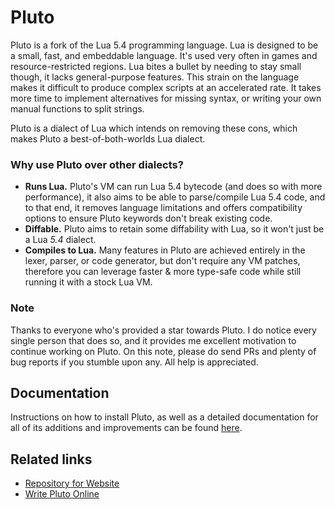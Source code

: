 # Pluto
Pluto is a fork of the Lua 5.4 programming language. Lua is designed to be a small, fast, and embeddable language. It's used very often in games and resource-restricted regions. Lua bites a bullet by needing to stay small though, it lacks general-purpose features. This strain on the language makes it difficult to produce complex scripts at an accelerated rate. It takes more time to implement alternatives for missing syntax, or writing your own manual functions to split strings.

Pluto is a dialect of Lua which intends on removing these cons, which makes Pluto a best-of-both-worlds Lua dialect.

### Why use Pluto over other dialects?
- **Runs Lua.** Pluto's VM can run Lua 5.4 bytecode (and does so with more performance), it also aims to be able to parse/compile Lua 5.4 code, and to that end, it removes language limitations and offers compatibility options to ensure Pluto keywords don't break existing code.
- **Diffable.** Pluto aims to retain some diffability with Lua, so it won't just be a Lua *5.4* dialect.
- **Compiles to Lua.** Many features in Pluto are achieved entirely in the lexer, parser, or code generator, but don't require any VM patches, therefore you can leverage faster & more type-safe code while still running it with a stock Lua VM.

### Note
Thanks to everyone who's provided a star towards Pluto. I do notice every single person that does so, and it provides me excellent motivation to continue working on Pluto. On this note, please do send PRs and plenty of bug reports if you stumble upon any. All help is appreciated.

## Documentation

Instructions on how to install Pluto, as well as a detailed documentation for all of its additions and improvements can be found [here](https://plutolang.github.io/docs/Introduction).

## Related links

- [Repository for Website](https://github.com/PlutoLang/plutolang.github.io)
- [Write Pluto Online](https://plutolang.github.io/web/)